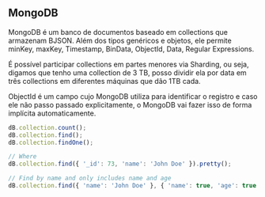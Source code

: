 ## MongoDB

MongoDB é um banco de documentos baseado em collections que armazenam BJSON. Além dos tipos genéricos e objetos, ele permite minKey, maxKey, Timestamp, BinData, ObjectId, Data, Regular Expressions.

É possível participar collections em partes menores via Sharding, ou seja, digamos que tenho uma collection de 3 TB, posso dividir ela por data em três collections em diferentes máquinas que dão 1TB cada.

ObjectId é um campo cujo MongoDB utiliza para identificar o registro e caso ele não passo passado explicitamente, o MongoDB vai fazer isso de forma implícita automaticamente.

```ts
dB.collection.count();
dB.collection.find();
dB.collection.findOne();

// Where
dB.collection.find({ '_id': 73, 'name': 'John Doe' }).pretty();

// Find by name and only includes name and age
dB.collection.find({ 'name': 'John Doe' }, { 'name': true, 'age': true }).pretty();
```

